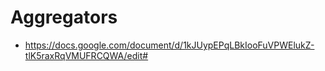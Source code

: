 # Aggregators

- https://docs.google.com/document/d/1kJUypEPqLBkIooFuVPWElukZ-tlK5raxRqVMUFRCQWA/edit#

